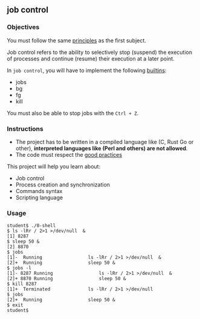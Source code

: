 ## job control

### Objectives

You must follow the same [principles](https://public.01-edu.org/subjects/0-shell/) as the first subject.

Job control refers to the ability to selectively stop (suspend) the execution of processes and continue (resume) their execution at a later point.

In `job control`, you will have to implement the following [builtins](https://www.gnu.org/savannah-checkouts/gnu/bash/manual/bash.html#Job-Control-Builtins):

- jobs
- bg
- fg
- kill

You must also be able to stop jobs with the `Ctrl + Z`.

### Instructions

- The project has to be written in a compiled language like (C, Rust Go or other), **interpreted languages like (Perl and others) are not allowed**.
- The code must respect the [good practices](https://public.01-edu.org/subjects/good-practices/)

This project will help you learn about:

- Job control
- Process creation and synchronization
- Commands syntax
- Scripting language

### Usage

```
student$ ./0-shell
$ ls -lRr / 2>1 >/dev/null  &
[1] 8287
$ sleep 50 &
[2] 8870
$ jobs
[1]-  Running                 ls -lRr / 2>1 >/dev/null  &
[2]+  Running                 sleep 50 &
$ jobs -l
[1]- 8287 Running                 ls -lRr / 2>1 >/dev/null  &
[2]+ 8870 Running                 sleep 50 &
$ kill 8287
[1]+  Terminated              ls -lRr / 2>1 >/dev/null 
$ jobs
[2]+  Running                 sleep 50 &
$ exit
student$
```
